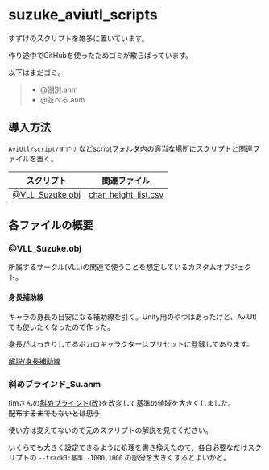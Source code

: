 # suzuke_aviutl_scripts
すずけのスクリプトを雑多に置いています。

作り途中でGitHubを使ったためゴミが散らばっています。

以下はまだゴミ。
> * @個別.anm
> * @並べる.anm

## 導入方法
`AviUtl/script/すずけ` などscriptフォルダ内の適当な場所にスクリプトと関連ファイルを置く。

|スクリプト|関連ファイル|
|---|---|
|[@VLL_Suzuke.obj](https://github.com/Suzukeh/suzuke_aviutl_scripts/blob/main/%40VLL_Suzuke.obj)|[char_height_list.csv](https://github.com/Suzukeh/suzuke_aviutl_scripts/blob/main/char_height_list.csv)|

## 各ファイルの概要
### @VLL_Suzuke.obj
所属するサークル(VLL)の関連で使うことを想定しているカスタムオブジェクト。
#### 身長補助線
キャラの身長の目安になる補助線を引く。Unity用のやつはあったけど、AviUtlでも使いたくなったので作った。

身長がはっきりしてるボカロキャラクターはプリセットに登録してあります。

[解説/身長補助線](https://github.com/Suzukeh/suzuke_aviutl_scripts/tree/main/%E8%A7%A3%E8%AA%AC/%E8%BA%AB%E9%95%B7%E8%A3%9C%E5%8A%A9%E7%B7%9A)

### 斜めブラインド_Su.anm
timさんの[斜めブラインド(改)](https://www.nicovideo.jp/watch/sm17155254)を改変して基準の値域を大きくしました。<br>~~配布するまでもないとは思う~~

使い方は変えてないので元のスクリプトの解説を見てください。

いくらでも大きく設定できるように処理を書き換えたので、各自必要なだけスクリプトの `--track3:基準,-1000,1000` の部分を大きくするとよいかと。
